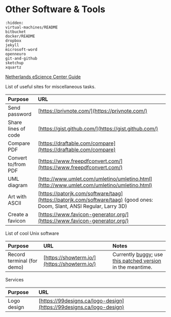 # Other Software & Tools

```{toctree}
:hidden:
virtual-machines/README
bitbucket
docker/README
dropbox
jekyll
microsoft-word
openneuro
git-and-github
sketchup
xquartz
```

[Netherlands eScience Center Guide](https://guide.esciencecenter.nl/)



List of useful sites for miscellaneous tasks.

| Purpose | URL |
| :--- | :--- |
| Send password | [https://privnote.com/](https://privnote.com/) |
| Share lines of code | [https://gist.github.com/](https://gist.github.com/) |
| Compare PDF | [https://draftable.com/compare](https://draftable.com/compare) |
| Convert to/from PDF | [https://www.freepdfconvert.com/](https://www.freepdfconvert.com/) |
| UML diagram | [http://www.umlet.com/umletino/umletino.html](http://www.umlet.com/umletino/umletino.html) |
| Art with ASCII | [https://patorjk.com/software/taag](https://patorjk.com/software/taag) \(good ones: Doom, Slant, ANSI Regular, Larry 3D\) |
| Create a favicon | [https://www.favicon-generator.org/](https://www.favicon-generator.org/) |

List of cool Unix software

| Purpose | URL | Notes |
| :--- | :--- | :--- |
| Record terminal \(for demo\) | [https://showterm.io/](https://showterm.io/) | Currently [buggy](https://github.com/ConradIrwin/showterm/issues/48); use [this patched version](https://gist.github.com/kousu/855c164979af078f623fd44f0e1b5350) in the meantime. |

Services

| Purpose | URL |
| :--- | :--- |
| Logo design | [https://99designs.ca/logo-design](https://99designs.ca/logo-design) |

